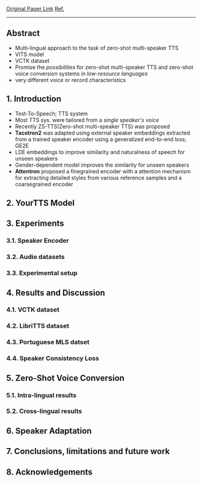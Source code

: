 [Original Paper Link](https://arxiv.org/abs/2112.02418)
[Ref.](https://kimjy99.github.io/%EB%85%BC%EB%AC%B8%EB%A6%AC%EB%B7%B0/yourtts/)

---
## Abstract

- Multi-lingual approach to the task of zero-shot multi-speaker TTS
- VITS model
- VCTK dataset
- Promise the *possibilities* for zero-shot multi-speaker TTS and zero-shot voice conversion systems *in low-resource languages*
- very different voice or record characteristics

## 1. Introduction

- Test-To-Speech; TTS system 
- Most TTS sys. were tailored from a *single speaker's voice*
- Recently ZS-TTS(Zero-shot multi-speaker TTS) was proposed
- **Tacotron2** was adapted using external speaker embeddings extracted from a trained speaker encoder using a generalized end-to-end loss; GE2E
- LDE embeddings to improve similarity and naturalness of speech for unseen speakers
- Gender-dependent model improves the similarity for unseen speakers
- **Attentron** proposed a finegrained encoder with a attention mechanism for extracting detailed styles from various reference samples and a coarsegrained encoder

## 2. YourTTS Model

## 3. Experiments

### 3.1. Speaker Encoder

### 3.2. Audio datasets

### 3.3. Experimental setup

## 4. Results and Discussion

### 4.1. VCTK dataset

### 4.2. LibriTTS dataset

### 4.3. Portuguese MLS datset

### 4.4. Speaker Consistency Loss


## 5. Zero-Shot Voice Conversion

### 5.1. Intra-lingual results

### 5.2. Cross-lingual results

## 6. Speaker Adaptation

## 7. Conclusions, limitations and future work

## 8. Acknowledgements
